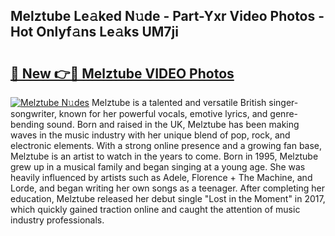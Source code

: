## Melztube Le𝚊ked N𝚞de - Part-Yxr Video Photos - Hot Onlyf𝚊ns Le𝚊ks UM7ji

# <h2><a href="http://ab63287.deff.icu/?id=Melztube">🔗 New 👉🔴 Melztube VIDEO Photos</a></h2>

[![Melztube N𝚞des](https://i.imgur.com/rIISA9y.gif)](http://ab63287.deff.icu/?id=Melztube)
Melztube is a talented and versatile British singer-songwriter, known for her powerful vocals, emotive lyrics, and genre-bending sound. Born and raised in the UK, Melztube has been making waves in the music industry with her unique blend of pop, rock, and electronic elements. With a strong online presence and a growing fan base, Melztube is an artist to watch in the years to come. Born in 1995, Melztube grew up in a musical family and began singing at a young age. She was heavily influenced by artists such as Adele, Florence + The Machine, and Lorde, and began writing her own songs as a teenager. After completing her education, Melztube released her debut single "Lost in the Moment" in 2017, which quickly gained traction online and caught the attention of music industry professionals.

